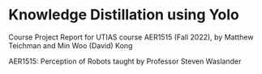 # Knowledge Distillation using Yolo

Course Project Report for UTIAS course AER1515 (Fall 2022), by Matthew Teichman and Min Woo (David) Kong

AER1515: Perception of Robots taught by Professor Steven Waslander
